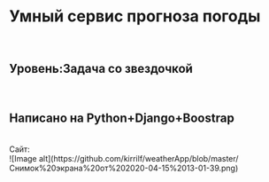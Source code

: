 <h1>Умный сервис прогноза погоды</h1><br>
<h2>Уровень:Задача со звездочкой</h2><br>
<h2>Написано на Python+Django+Boostrap</h2><br>
Сайт:<br>
![Image alt](https://github.com/kirrilf/weatherApp/blob/master/Снимок%20экрана%20от%202020-04-15%2013-01-39.png)
